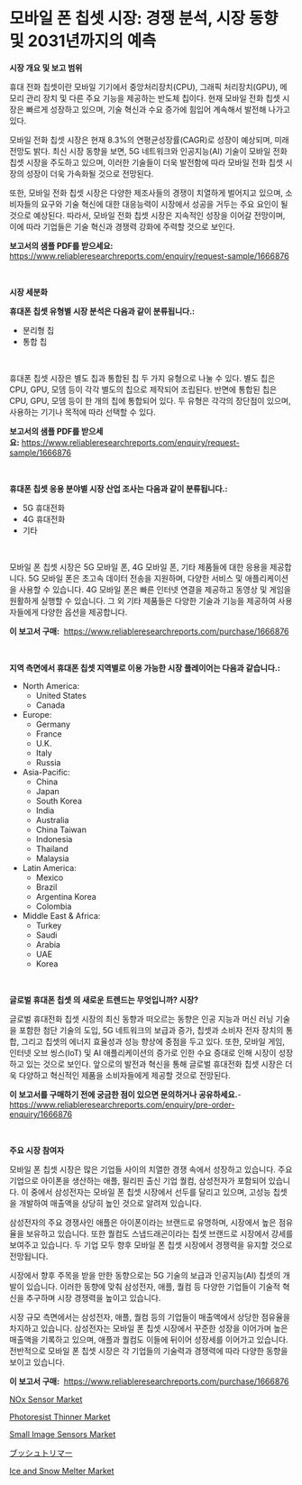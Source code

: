 <p><h1>모바일 폰 칩셋 시장: 경쟁 분석, 시장 동향 및 2031년까지의 예측</h1></p><p><strong>시장 개요 및 보고 범위</strong></p>
<p><p>휴대 전화 칩셋이란 모바일 기기에서 중앙처리장치(CPU), 그래픽 처리장치(GPU), 메모리 관리 장치 및 다른 주요 기능을 제공하는 반도체 칩이다. 현재 모바일 전화 칩셋 시장은 빠르게 성장하고 있으며, 기술 혁신과 수요 증가에 힘입어 계속해서 발전해 나가고 있다. </p><p>모바일 전화 칩셋 시장은 현재 8.3%의 연평균성장률(CAGR)로 성장이 예상되며, 미래 전망도 밝다. 최신 시장 동향을 보면, 5G 네트워크와 인공지능(AI) 기술이 모바일 전화 칩셋 시장을 주도하고 있으며, 이러한 기술들이 더욱 발전함에 따라 모바일 전화 칩셋 시장의 성장이 더욱 가속화될 것으로 전망된다.</p><p>또한, 모바일 전화 칩셋 시장은 다양한 제조사들의 경쟁이 치열하게 벌어지고 있으며, 소비자들의 요구와 기술 혁신에 대한 대응능력이 시장에서 성공을 거두는 주요 요인이 될 것으로 예상된다. 따라서, 모바일 전화 칩셋 시장은 지속적인 성장을 이어갈 전망이며, 이에 따라 기업들은 기술 혁신과 경쟁력 강화에 주력할 것으로 보인다.</p></p>
<p><strong>보고서의 샘플 PDF를 받으세요:</strong> <a href="https://www.reliableresearchreports.com/enquiry/request-sample/1666876">https://www.reliableresearchreports.com/enquiry/request-sample/1666876</a></p>
<p>&nbsp;</p>
<p><strong>시장 세분화</strong></p>
<p><strong>휴대폰 칩셋 유형별 시장 분석은 다음과 같이 분류됩니다.:</strong></p>
<p><ul><li>분리형 칩</li><li>통합 칩</li></ul></p>
<p>&nbsp;</p>
<p><p>휴대폰 칩셋 시장은 별도 칩과 통합된 칩 두 가지 유형으로 나눌 수 있다. 별도 칩은 CPU, GPU, 모뎀 등이 각각 별도의 칩으로 제작되어 조립된다. 반면에 통합된 칩은 CPU, GPU, 모뎀 등이 한 개의 칩에 통합되어 있다. 두 유형은 각각의 장단점이 있으며, 사용하는 기기나 목적에 따라 선택할 수 있다.</p></p>
<p><strong>보고서의 샘플 PDF를 받으세요:</strong>&nbsp;<a href="https://www.reliableresearchreports.com/enquiry/request-sample/1666876">https://www.reliableresearchreports.com/enquiry/request-sample/1666876</a></p>
<p>&nbsp;</p>
<p><strong> 휴대폰 칩셋 응용 분야별 시장 산업 조사는 다음과 같이 분류됩니다.:</strong></p>
<p><ul><li>5G 휴대전화</li><li>4G 휴대전화</li><li>기타</li></ul></p>
<p>&nbsp;</p>
<p><p>모바일 폰 칩셋 시장은 5G 모바일 폰, 4G 모바일 폰, 기타 제품들에 대한 응용을 제공합니다. 5G 모바일 폰은 초고속 데이터 전송을 지원하며, 다양한 서비스 및 애플리케이션을 사용할 수 있습니다. 4G 모바일 폰은 빠른 인터넷 연결을 제공하고 동영상 및 게임을 원활하게 실행할 수 있습니다. 그 외 기타 제품들은 다양한 기술과 기능을 제공하여 사용자들에게 다양한 옵션을 제공합니다.</p></p>
<p><strong>이 보고서 구매:</strong>&nbsp; <a href="https://www.reliableresearchreports.com/purchase/1666876">https://www.reliableresearchreports.com/purchase/1666876</a></p>
<p>&nbsp;</p>
<p><strong>지역 측면에서 휴대폰 칩셋 지역별로 이용 가능한 시장 플레이어는 다음과 같습니다.:</strong></p>
<p><ul>
    <li>
        North America:
        <ul>
            <li>United States</li>
            <li>Canada</li>
        </ul>
    </li>
    <li>
        Europe:
        <ul>
            <li>Germany</li>
            <li>France</li>
            <li>U.K.</li>
            <li>Italy</li>
            <li>Russia</li>
        </ul>
    </li>
    <li>
        Asia-Pacific:
        <ul>
            <li>China</li>
            <li>Japan</li>
            <li>South Korea</li>
            <li>India</li>
            <li>Australia</li>
            <li>China Taiwan</li>
            <li>Indonesia</li>
            <li>Thailand</li>
            <li>Malaysia</li>
        </ul>
    </li>
    <li>
        Latin America:
        <ul>
            <li>Mexico</li>
            <li>Brazil</li>
            <li>Argentina Korea</li>
            <li>Colombia</li>
        </ul>
    </li>
    <li>
        Middle East & Africa:
        <ul>
            <li>Turkey</li>
            <li>Saudi</li>
            <li>Arabia</li>
            <li>UAE</li>
            <li>Korea</li>
        </ul>
    </li>
    </ul></p>
<p>&nbsp;</p>
<p><strong>글로벌 휴대폰 칩셋 의 새로운 트렌드는 무엇입니까? 시장?</strong></p>
<p><p>글로벌 휴대전화 칩셋 시장의 최신 동향과 떠오르는 동향은 인공 지능과 머신 러닝 기술을 포함한 첨단 기술의 도입, 5G 네트워크의 보급과 증가, 칩셋과 소비자 전자 장치의 통합, 그리고 칩셋의 에너지 효율성과 성능 향상에 중점을 두고 있다. 또한, 모바일 게임, 인터넷 오브 씽스(IoT) 및 AI 애플리케이션의 증가로 인한 수요 증대로 인해 시장이 성장하고 있는 것으로 보인다. 앞으로의 발전과 혁신을 통해 글로벌 휴대전화 칩셋 시장은 더욱 다양하고 혁신적인 제품을 소비자들에게 제공할 것으로 전망된다.</p></p>
<p><strong>이 보고서를 구매하기 전에 궁금한 점이 있으면 문의하거나 공유하세요.</strong>- <a href="https://www.reliableresearchreports.com/enquiry/pre-order-enquiry/1666876">https://www.reliableresearchreports.com/enquiry/pre-order-enquiry/1666876</a></p>
<p>&nbsp;</p>
<p><strong>주요 시장 참여자</strong></p>
<p><p>모바일 폰 칩셋 시장은 많은 기업들 사이의 치열한 경쟁 속에서 성장하고 있습니다. 주요 기업으로 아이폰을 생산하는 애플, 필리핀 출신 기업 퀄컴, 삼성전자가 포함되어 있습니다. 이 중에서 삼성전자는 모바일 폰 칩셋 시장에서 선두를 달리고 있으며, 고성능 칩셋을 개발하여 매출액을 상당히 높인 것으로 알려져 있습니다.</p><p>삼성전자의 주요 경쟁사인 애플은 아이폰이라는 브랜드로 유명하며, 시장에서 높은 점유율을 보유하고 있습니다. 또한 퀄컴도 스냅드래곤이라는 칩셋 브랜드로 시장에서 강세를 보여주고 있습니다. 두 기업 모두 향후 모바일 폰 칩셋 시장에서 경쟁력을 유지할 것으로 전망됩니다.</p><p>시장에서 향후 주목을 받을 만한 동향으로는 5G 기술의 보급과 인공지능(AI) 칩셋의 개발이 있습니다. 이러한 동향에 맞춰 삼성전자, 애플, 퀄컴 등 다양한 기업들이 기술적 혁신을 추구하며 시장 경쟁력을 높이고 있습니다.</p><p>시장 규모 측면에서는 삼성전자, 애플, 퀄컴 등의 기업들이 매출액에서 상당한 점유율을 차지하고 있습니다. 삼성전자는 모바일 폰 칩셋 시장에서 꾸준한 성장을 이어가며 높은 매출액을 기록하고 있으며, 애플과 퀄컴도 이들에 뒤이어 성장세를 이어가고 있습니다. 전반적으로 모바일 폰 칩셋 시장은 각 기업들의 기술력과 경쟁력에 따라 다양한 동향을 보이고 있습니다.</p></p>
<p><strong>이 보고서 구매:</strong>&nbsp;&nbsp;<a href="https://www.reliableresearchreports.com/purchase/1666876">https://www.reliableresearchreports.com/purchase/1666876</a></p>
<p><p><a href="https://view.publitas.com/reportprime-1/nox-sensor-market-analysis-and-market-size-global-industry-overview-market-segmentation-and-forecast-2024-to-2031/">NOx Sensor Market</a></p><p><a href="https://silk-columnist-571.notion.site/Photoresist-Thinner-Market-Research-Report-Forecasted-for-Period-from-2024-2031-by-Market-Type-M-64f303f6f61b4a6a8fea56d4e4ca6757">Photoresist Thinner Market</a></p><p><a href="https://github.com/wwwkeltoum/Market-Research-Report-List-2/blob/main/small-image-sensors-market.md">Small Image Sensors Market</a></p><p><a href="https://github.com/vhemk0794148/Market-Research-Report-List-1/blob/main/433997515506.md">ブッシュトリマー</a></p><p><a href="https://cat-emmental-94b.notion.site/Ice-and-Snow-Melter-Market-Centers-on-Aspects-such-as-Market-Growth-Market-Share-Market-Opportunit-9e6e130b10ec4716bf59298230185b67">Ice and Snow Melter Market</a></p></p>

